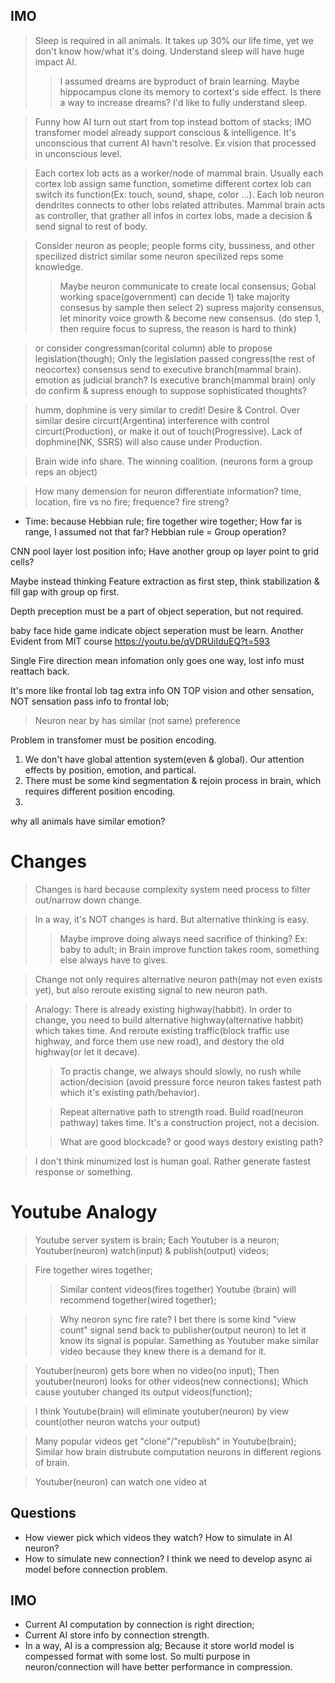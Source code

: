 

## IMO

> Sleep is required in all animals. It takes up 30% our life time, yet we don't know how/what it's doing. Understand sleep will have huge impact AI.
> > I assumed dreams are byproduct of brain learning. Maybe hippocampus clone its memory to cortext's side effect. Is there a way to increase dreams? I'd like to fully understand sleep.

> Funny how AI turn out start from top instead bottom of stacks; IMO transfomer model already support conscious & intelligence. It's unconscious that current AI havn't resolve. Ex vision that processed in unconscious level. 

> Each cortex lob acts as a worker/node of mammal brain. Usually each cortex lob assign same function, sometime different cortex lob can switch its function(Ex: touch, sound, shape, color ...). Each lob neuron dendrites connects to other lobs related attributes. Mammal brain acts as controller, that grather all infos in cortex lobs, made a decision & send signal to rest of body.

> Consider neuron as people; people forms city, bussiness, and other specilized district similar some neuron specilized reps some knowledge.
> > Maybe neuron communicate to create local consensus; Gobal working space(government) can decide 1) take majority consesus by sample then select 2) supress majority consensus, let minority voice growth & become new consensus. (do step 1, then require focus to supress, the reason is hard to think)

> or consider congressman(corital column) able to propose legislation(though); Only the legislation passed congress(the rest of neocortex) consensus send to executive branch(mammal brain). emotion as judicial branch?
> Is executive branch(mammal brain) only do confirm & supress enough to suppose sophisticated thoughts?

> humm, dophmine is very similar to credit! Desire & Control. Over similar desire circurt(Argentina) interference with control circurt(Production), or make it out of touch(Progressive). Lack of dophmine(NK, SSRS) will also cause under Production.

> Brain wide info share. The winning coalition. (neurons form a group reps an object)

> How many demension for neuron differentiate information? time, location, fire vs no fire; frequence? fire streng?

- Time: because Hebbian rule; fire together wire together; How far is range, I assumed not that far? Hebbian rule = Group operation?

CNN pool layer lost position info; Have another group op layer point to grid cells?

Maybe instead thinking Feature extraction as first step, think stabilization & fill gap with group op first.

Depth preception must be a part of object seperation, but not required.


baby face hide game indicate object seperation must be learn.
Another Evident from MIT course
https://youtu.be/qVDRUiIduEQ?t=593

Single Fire direction mean infomation only goes one way, lost info must reattach back.

It's more like frontal lob tag extra info ON TOP vision and other sensation, NOT sensation pass info to frontal lob;

> Neuron near by has similar (not same) preference

Problem in transfomer must be position encoding.
1. We don't have global attention system(even & global). Our attention effects by position, emotion, and partical.
2. There must be some kind segmentation & rejoin process in brain, which requires different position encoding.
3.

why all animals have similar emotion?

# Changes
> Changes is hard because complexity system need process to filter out/narrow down change.

> In a way, it's NOT changes is hard. But alternative thinking is easy.
>> Maybe improve doing always need sacrifice of thinking? Ex: baby to adult; in Brain improve function takes room, something else always have to gives.

> Change not only requires alternative neuron path(may not even exists yet), but also reroute existing signal to new neuron path.

> Analogy: There is already existing highway(habbit). In order to change, you need to build alternative highway(alternative habbit) which takes time. And reroute existing traffic(block traffic use highway, and force them use new road), and destory the old highway(or let it decave).
>
>> To practis change, we always should slowly, no rush while action/decision (avoid pressure force neuron takes fastest path which it's existing path/behavior).
>
>> Repeat alternative path to strength road. Build road(neuron pathway) takes time. It's a construction project, not a decision.
>
>> What are good blockcade? or good ways destory existing path?

> I don't think minumized lost is human goal. Rather generate fastest response or something.


# Youtube Analogy
> Youtube server system is brain; Each Youtuber is a neuron; Youtuber(neuron) watch(input) & publish(output) videos;

> Fire together wires together;
> > Similar content videos(fires together) Youtube (brain) will recommend together(wired together);

> > Why neoron sync fire rate? I bet there is some kind "view count" signal send back to publisher(output neuron) to let it know its signal is popular. Samething as Youtuber make similar video because they knew there is a demand for it.

> Youtuber(neuron) gets bore when no video(no input); Then youtuber(neuron) looks for other videos(new connections); Which cause youtuber changed its output videos(function);

> I think Youtube(brain) will eliminate youtuber(neuron) by view count(other neuron watchs your output)

> Many popular videos get "clone"/"republish" in Youtube(brain); Similar how brain distrubute computation neurons in different regions of brain.

> Youtuber(neuron) can watch one video at 

## Questions
- How viewer pick which videos they watch? How to simulate in AI neuron?
- How to simulate new connection? I think we need to develop async ai model before connection problem.

## IMO
- Current AI computation by connection is right direction;
- Current AI store info by connection strength.
- In a way, AI is a compression alg; Because it store world model is compessed format with some lost. So multi purpose in neuron/connection will have better performance in compression.